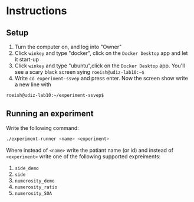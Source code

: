 # Instructions
## Setup
1. Turn the computer on, and log into "Owner"
1. Click `winkey` and type "docker", click on the `Docker Desktop` app and let it start-up
1. Click `winkey` and type "ubuntu",click on the `Docker Desktop` app. You'll see a scary black screen sying `roeish@udiz-lab10:~$`
1. Write `cd experiment-ssvep` and press enter. Now the screen show write a new line with
```bash
roeish@udiz-lab10:~/experiment-ssvep$
```
## Running an experiment
Write the following command:
```bash
./experiment-runner <name> <experiment>
```
Where instead of `<name>` write the patiant name (or id) and instead of `<experiment>` write one of the following supported expreiments:  

1. `side_demo`
1. `side`
1. `numerosity_demo`
1. `numerosity_ratio`
1. `numerosity_SOA`